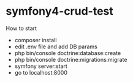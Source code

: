 # symfony4-crud-test

How to start

- composer install
- edit .env file and add DB params
- php bin/console doctrine:database:create
- php bin/console doctrine:migrations:migrate
- symfony server:start
- go to localhost:8000
